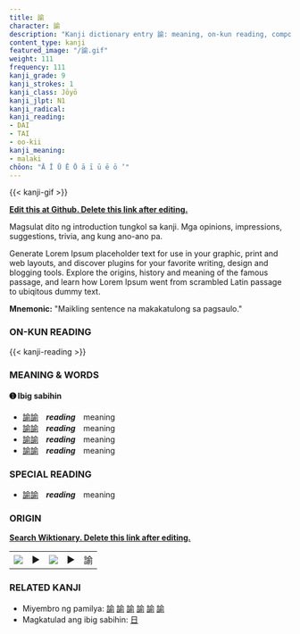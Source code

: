 ```yaml
---
title: 諭
character: 諭
description: "Kanji dictionary entry 諭: meaning, on-kun reading, compounds, origin, related kanji"
content_type: kanji
featured_image: "/諭.gif"
weight: 111
frequency: 111
kanji_grade: 9
kanji_strokes: 1
kanji_class: Jōyō
kanji_jlpt: N1
kanji_radical: 
kanji_reading: 
- DAI
- TAI
- oo-kii
kanji_meaning:
- malaki
chōon: "Ā Ī Ū Ē Ō ā ī ū ē ō ’"
---
```

[//]: # (Don't edit the line below. Kanji animated GIF code is automatically generated.)
{{< kanji-gif >}}

[//]: # (Edit below this line.)

**[Edit this at Github. Delete this link after editing.](https://github.com/tim0g/tim/tree/main/content/kanji/諭/index.md)**

Magsulat dito ng introduction tungkol sa kanji. Mga opinions, impressions, suggestions, trivia, ang kung ano-ano pa.

Generate Lorem Ipsum placeholder text for use in your graphic, print and web layouts, and discover plugins for your favorite writing, design and blogging tools. Explore the origins, history and meaning of the famous passage, and learn how Lorem Ipsum went from scrambled Latin passage to ubiqitous dummy text.
 
**Mnemonic:** "Maikling sentence na makakatulong sa pagsaulo."

### ON-KUN READING

[//]: # (Don't edit the line below. ON-KUN READING code is automatically generated.)
{{< kanji-reading >}}

### MEANING & WORDS

#### ➊ **Ibig sabihin**
  - [諭](../諭)[諭](../諭)　***reading***　meaning
  - [諭](../諭)[諭](../諭)　***reading***　meaning
  - [諭](../諭)[諭](../諭)　***reading***　meaning
  - [諭](../諭)[諭](../諭)　***reading***　meaning

### SPECIAL READING
  - [諭](../諭)[諭](../諭)　***reading***　meaning

### ORIGIN

**[Search Wiktionary. Delete this link after editing.](https://wiktionary.org/wiki/諭)**
<table class="kanji-table"><tr><td>
<img src="60px-諭-bronze.svg.png">
</td><td>▶</td><td>
<img src="60px-諭-oracle.svg.png">
</td><td>▶</td>
<td class="kanji-origin">諭</td>
</tr></table>

### RELATED KANJI
- Miyembro ng pamilya: [諭](../諭) [諭](../諭) [諭](../諭) [諭](../諭) [諭](../諭) [諭](../諭)
- Magkatulad ang ibig sabihin: [日](../日)
